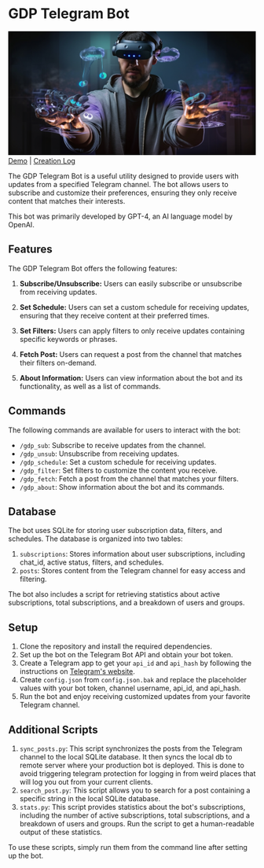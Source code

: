 # GDP Telegram Bot

![cover](https://github.com/ryan-ash/gdp-bot/raw/develop/img/about/gdp_about%20(3).png)
[Demo](https://t.me/GameDevPornBot) | [Creation Log](https://drive.google.com/file/d/1G34F4wTs2C2XSudk7t8WWfTqbrLythuA/view?usp=sharing)

The GDP Telegram Bot is a useful utility designed to provide users with updates from a specified Telegram channel. The bot allows users to subscribe and customize their preferences, ensuring they only receive content that matches their interests.

This bot was primarily developed by GPT-4, an AI language model by OpenAI.

## Features

The GDP Telegram Bot offers the following features:

1. **Subscribe/Unsubscribe:** Users can easily subscribe or unsubscribe from receiving updates.

2. **Set Schedule:** Users can set a custom schedule for receiving updates, ensuring that they receive content at their preferred times.

3. **Set Filters:** Users can apply filters to only receive updates containing specific keywords or phrases.

4. **Fetch Post:** Users can request a post from the channel that matches their filters on-demand.

5. **About Information:** Users can view information about the bot and its functionality, as well as a list of commands.

## Commands

The following commands are available for users to interact with the bot:

- `/gdp_sub`: Subscribe to receive updates from the channel.
- `/gdp_unsub`: Unsubscribe from receiving updates.
- `/gdp_schedule`: Set a custom schedule for receiving updates.
- `/gdp_filter`: Set filters to customize the content you receive.
- `/gdp_fetch`: Fetch a post from the channel that matches your filters.
- `/gdp_about`: Show information about the bot and its commands.

## Database

The bot uses SQLite for storing user subscription data, filters, and schedules. The database is organized into two tables:

1. `subscriptions`: Stores information about user subscriptions, including chat_id, active status, filters, and schedules.
2. `posts`: Stores content from the Telegram channel for easy access and filtering.

The bot also includes a script for retrieving statistics about active subscriptions, total subscriptions, and a breakdown of users and groups.

## Setup

1. Clone the repository and install the required dependencies.
2. Set up the bot on the Telegram Bot API and obtain your bot token.
3. Create a Telegram app to get your `api_id` and `api_hash` by following the instructions on [Telegram's website](https://my.telegram.org/auth).
4. Create `config.json` from `config.json.bak` and replace the placeholder values with your bot token, channel username, api_id, and api_hash.
5. Run the bot and enjoy receiving customized updates from your favorite Telegram channel.

## Additional Scripts

1. `sync_posts.py`: This script synchronizes the posts from the Telegram channel to the local SQLite database. It then syncs the local db to remote server where your production bot is deployed. This is done to avoid triggering telegram protection for logging in from weird places that will log you out from your current clients.
2. `search_post.py`: This script allows you to search for a post containing a specific string in the local SQLite database.
3. `stats.py`: This script provides statistics about the bot's subscriptions, including the number of active subscriptions, total subscriptions, and a breakdown of users and groups. Run the script to get a human-readable output of these statistics.

To use these scripts, simply run them from the command line after setting up the bot.
